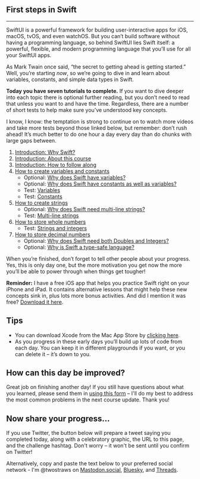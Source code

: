 ## First steps in Swift

---

SwiftUI is a powerful framework for building user-interactive apps for iOS, macOS, tvOS, and even watchOS. But you can’t build software without having a programming language, so behind SwiftUI lies Swift itself: a powerful, flexible, and modern programming language that you’ll use for all your SwiftUI apps.

As Mark Twain once said, “the secret to getting ahead is getting started.” Well, you’re starting _now_, so we’re going to dive in and learn about variables, constants, and simple data types in Swift.

**Today you have seven tutorials to complete.** If you want to dive deeper into each topic there is optional further reading, but you don’t need to read that unless you want to and have the time. Regardless, there are a number of short tests to help make sure you’ve understood key concepts.

I know, I know: the temptation is strong to continue on to watch more videos and take more tests beyond those linked below, but remember: don’t rush ahead! It’s much better to do one hour a day every day than do chunks with large gaps between.

1. [Introduction: Why Swift?](https://www.hackingwithswift.com/quick-start/beginners/why-swift)
2. [Introduction: About this course](https://www.hackingwithswift.com/quick-start/beginners/about-this-course)
3. [Introduction: How to follow along](https://www.hackingwithswift.com/quick-start/beginners/how-to-follow-along)
4. [How to create variables and constants](https://www.hackingwithswift.com/quick-start/beginners/how-to-create-variables-and-constants)
    - Optional: [Why does Swift have variables?](https://www.hackingwithswift.com/quick-start/understanding-swift/why-does-swift-have-variables)
    - Optional: [Why does Swift have constants as well as variables?](https://www.hackingwithswift.com/quick-start/understanding-swift/why-does-swift-have-constants-as-well-as-variables)
    - Test: [Variables](https://www.hackingwithswift.com/review/variables)
    - Test: [Constants](https://www.hackingwithswift.com/review/constants)
5. [How to create strings](https://www.hackingwithswift.com/quick-start/beginners/how-to-create-strings)
    - Optional: [Why does Swift need multi-line strings?](https://www.hackingwithswift.com/quick-start/understanding-swift/why-does-swift-need-multi-line-strings)
    - Test: [Multi-line strings](https://www.hackingwithswift.com/review/multi-line-strings)
6. [How to store whole numbers](https://www.hackingwithswift.com/quick-start/beginners/how-to-store-whole-numbers)
    - Test: [Strings and integers](https://www.hackingwithswift.com/review/strings-and-integers)
7. [How to store decimal numbers](https://www.hackingwithswift.com/quick-start/beginners/how-to-store-decimal-numbers)
    - Optional: [Why does Swift need both Doubles and Integers?](https://www.hackingwithswift.com/quick-start/understanding-swift/why-does-swift-need-both-doubles-and-integers)
    - Optional: [Why is Swift a type-safe language?](https://www.hackingwithswift.com/quick-start/understanding-swift/why-is-swift-a-type-safe-language)

When you’re finished, don’t forget to tell other people about your progress. Yes, this is only day one, but the more motivation you get now the more you’ll be able to power through when things get tougher!

**Reminder:** I have a free iOS app that helps you practice Swift right on your iPhone and iPad. It contains alternative lessons that might help these new concepts sink in, plus lots more bonus activities. And did I mention it was free? [Download it here](https://itunes.apple.com/app/id1440611372).

## Tips

- You can download Xcode from the Mac App Store by [clicking here](https://apps.apple.com/gb/app/xcode/id497799835?mt=12).
- As you progress in these early days you’ll build up lots of code from each day. You can keep it in different playgrounds if you want, or you can delete it – it’s down to you.

## How can this day be improved?

Great job on finishing another day! If you still have questions about what you learned, please send them in [using this form](https://forms.gle/46JyxuEKtsPpGCs47) – I'll do my best to address the most common problems in the next course update. Thank you!

## Now share your progress…

If you use Twitter, the button below will prepare a tweet saying you completed today, along with a celebratory graphic, the URL to this page, and the challenge hashtag. Don't worry – it won't be sent until you confirm on Twitter!

Alternatively, copy and paste the text below to your preferred social network - I'm @twostraws on [Mastodon.social](http://mastodon.social/@twostraws), [Bluesky](https://bsky.app/profile/twostraws.bsky.social), and [Threads](https://www.threads.net/@twostraws).